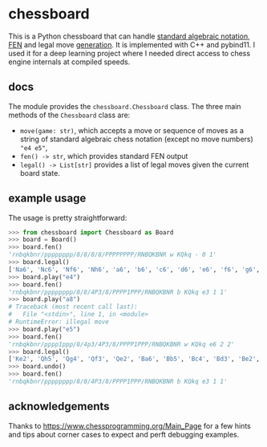 # chessboard

This is a Python chessboard that can handle [standard algebraic notation](https://en.wikipedia.org/wiki/Algebraic_notation_(chess)), [FEN](https://en.wikipedia.org/wiki/Forsyth%E2%80%93Edwards_Notation) and legal move [generation](https://www.chessprogramming.org/Move_Generation). It is implemented with C++ and pybind11. I used it for a deep learning project where I needed direct access to chess engine internals at compiled speeds.

## docs

The module provides the `chessboard.Chessboard` class. The three main methods of the `Chessboard` class are:

* `move(game: str)`, which accepts a move or sequence of moves as a string of standard algebraic chess notation (except no move numbers) `"e4 e5"`,
* `fen() -> str`, which provides standard FEN output
* `legal() -> List[str]` provides a list of legal moves given the current board state.

## example usage

The usage is pretty straightforward:

```python
>>> from chessboard import Chessboard as Board
>>> board = Board()
>>> board.fen()
'rnbqkbnr/pppppppp/8/8/8/8/PPPPPPPP/RNBQKBNR w KQkq - 0 1'
>>> board.legal()
['Na6', 'Nc6', 'Nf6', 'Nh6', 'a6', 'b6', 'c6', 'd6', 'e6', 'f6', 'g6', 'h6', 'a5', 'b5', 'c5', 'd5', 'e5', 'f5', 'g5', 'h5']
>>> board.play("e4")
>>> board.fen()
'rnbqkbnr/pppppppp/8/8/4P3/8/PPPP1PPP/RNBQKBNR b KQkq e3 1 1'
>>> board.play("a8")
# Traceback (most recent call last):
#   File "<stdin>", line 1, in <module>
# RuntimeError: illegal move
>>> board.play("e5")
>>> board.fen()
'rnbqkbnr/pppp1ppp/8/4p3/4P3/8/PPPP1PPP/RNBQKBNR w KQkq e6 2 2'
>>> board.legal()
['Ke2', 'Qh5', 'Qg4', 'Qf3', 'Qe2', 'Ba6', 'Bb5', 'Bc4', 'Bd3', 'Be2', 'Na3', 'Nc3', 'Nf3', 'Nh3', 'Ne2', 'a3', 'b3', 'c3', 'd3', 'f3', 'g3', 'h3', 'a4', 'b4', 'c4', 'd4', 'f4', 'g4', 'h4']
>>> board.undo()
>>> board.fen()
'rnbqkbnr/pppppppp/8/8/4P3/8/PPPP1PPP/RNBQKBNR b KQkq e3 1 1'
```

## acknowledgements

Thanks to <https://www.chessprogramming.org/Main_Page> for a few hints and tips about corner cases to expect and perft debugging examples.
